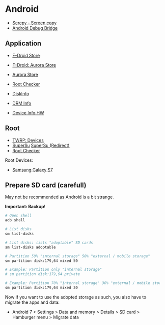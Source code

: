 # Android

* [Scrcpy - Screen copy](Scrcpy.md)
* [Android Debug Bridge](Android-Debug-Bridge.md)

## Application

* [F-Droid Store](https://f-droid.org/)

* [F-Droid: Aurora Store](https://f-droid.org/de/packages/com.aurora.store/)
* [Aurora Store](https://auroraoss.com/)

* [Root Checker](https://play.google.com/store/apps/details?id=com.joeykrim.rootcheck)
* [DiskInfo](https://play.google.com/store/apps/details?id=com.drhowdydoo.diskinfo)
* [DRM Info](https://play.google.com/store/apps/details?id=com.androidfung.drminfo)
* [Device Info HW](https://play.google.com/store/apps/details?id=ru.andr7e.deviceinfohw)

## Root

* [TWRP: Devices](https://twrp.me/Devices/)
* [SuperSu](http://download.chainfire.eu/supersu) [SuperSu (Redirect)](https://download.chainfire.eu/1021/SuperSU/)
* [Root Checker](https://play.google.com/store/apps/details?id=com.joeykrim.rootcheck)

Root Devices:

* [Samsung Galaxy S7](Root_Samsung-Galaxy-S7.md)

## Prepare SD card (carefull)

May not be recommended as Android is a bit strange.

**Important: Backup!**

```bash
# Open shell
adb shell

# List disks
sm list-disks

# List disks: lists "adoptable" SD cards
sm list-disks adoptable

# Partition 50% "internal storage" 50% "external / mobile storage"
sm partition disk:179,64 mixed 50

# Example: Partition only "internal storage"
# sm partition disk:179,64 private

# Example: Partition 70% "internal storage" 30% "external / mobile storage"
sm partition disk:179,64 mixed 30
```

Now if you want to use the adopted storage as such, you also have to migrate the apps and data:

* Android 7 > Settings > Data and memory > Details > SD card > Hamburger menu > Migrate data

